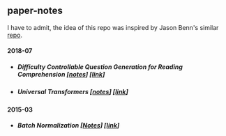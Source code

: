 ## paper-notes

I have to admit, the idea of this repo was inspired by Jason Benn's similar [repo](https://github.com/JasonBenn/deep-learning-paper-notes/).

#### 2018-07

* ##### Difficulty Controllable Question Generation for Reading Comprehension [[notes](papers/dc-question-generation.md)] [[link](https://arxiv.org/abs/1807.03586)]

* ##### Universal Transformers [[notes](papers/universal-transformers.md)] [[link](https://arxiv.org/abs/1807.03819)]

#### 2015-03

* ##### Batch Normalization [[Notes](papers/batch-normalization.md)] [[link](https://arxiv.org/abs/1502.03167)]
